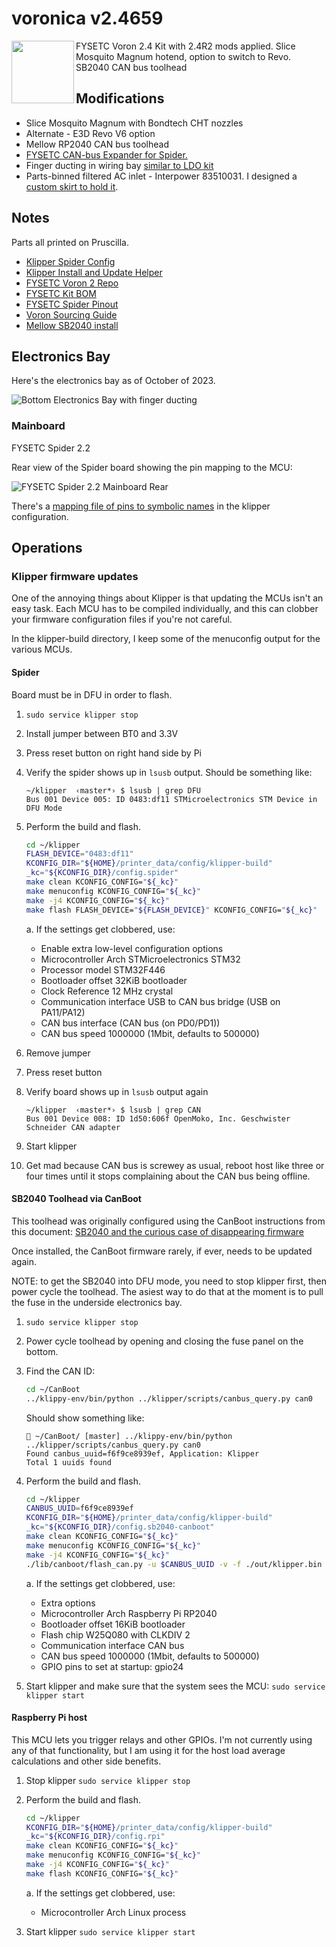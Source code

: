 # voronica v2.4659

<img align="left" width=100 src="../docs/images/FYSETC-VORON-2-4-V2-4-350x350x350mm-CoreXY-High-Quality-3D-Printer-Kit.jpg" />

FYSETC Voron 2.4 Kit with 2.4R2 mods applied. Slice Mosquito Magnum hotend, option to switch to Revo. SB2040 CAN bus toolhead

## Modifications

* Slice Mosquito Magnum with Bondtech CHT nozzles
* Alternate - E3D Revo V6 option
* Mellow RP2040 CAN bus toolhead
* [FYSETC CAN-bus Expander for Spider.](https://www.fysetc.com/products/fysetc-canbus-expander-module-for-spider-board)
* Finger ducting in wiring bay [similar to LDO kit](https://docs.ldomotors.com/en/voron/voron2/wiring_guide_rev_c)
* Parts-binned filtered AC inlet - Interpower 83510031. I designed a [custom skirt to hold it](STL/Voron%20Power%20Inlet%20-%20Interpower%20Filtered/README.md).

## Notes

Parts all printed on Pruscilla.

* [Klipper Spider Config](https://github.com/VoronDesign/Voron-2/blob/Voron2.4/firmware/klipper_configurations/Spider/Voron2_Spider_Config.cfg)
* [Klipper Install and Update Helper](https://github.com/th33xitus/kiauh)
* [FYSETC Voron 2 Repo](https://github.com/FYSETC/FYSETC-Voron-2)
* [FYSETC Kit BOM](https://github.com/FYSETC/FYSETC-Voron-2/blob/main/BOM.md)
* [FYSETC Spider Pinout](https://github.com/FYSETC/FYSETC-SPIDER/blob/main/Spider_V2.2_Pinout.pdf)
* [Voron Sourcing Guide](https://vorondesign.com/sourcing_guide?model=V2.4)
* [Mellow SB2040 install](https://www.teamfdm.com/forums/topic/851-install-canboot-on-sb2040/#comment-5785)

## Electronics Bay

Here's the electronics bay as of October of 2023.

![Bottom Electronics Bay with finger ducting](electronics_bay_duct.jpeg)

### Mainboard

FYSETC Spider 2.2

Rear view of the Spider board showing the pin mapping to the MCU:

![FYSETC Spider 2.2 Mainboard Rear](spider2.2-board-rear.jpeg)

There's a [mapping file of pins to symbolic names](klipper/spider_aliases.cfg) in the klipper configuration.

## Operations

### Klipper firmware updates

One of the annoying things about Klipper is that updating the MCUs isn't an easy task. Each MCU has to be compiled individually, and this can clobber your firmware configuration files if you're not careful.

In the klipper-build directory, I keep some of the menuconfig output for the various MCUs.

#### Spider

Board must be in DFU in order to flash.

1. `sudo service klipper stop`
1. Install jumper between BT0 and 3.3V
1. Press reset button on right hand side by Pi
1. Verify the spider shows up in `lsusb` output. Should be something like:

    ```none
    ~/klipper  ‹master*› $ lsusb | grep DFU
    Bus 001 Device 005: ID 0483:df11 STMicroelectronics STM Device in DFU Mode
    ```

1. Perform the build and flash.

    ```bash
    cd ~/klipper
    FLASH_DEVICE="0483:df11"
    KCONFIG_DIR="${HOME}/printer_data/config/klipper-build"
    _kc="${KCONFIG_DIR}/config.spider"
    make clean KCONFIG_CONFIG="${_kc}"
    make menuconfig KCONFIG_CONFIG="${_kc}"
    make -j4 KCONFIG_CONFIG="${_kc}"
    make flash FLASH_DEVICE="${FLASH_DEVICE}" KCONFIG_CONFIG="${_kc}"
    ```

    a. If the settings get clobbered, use:

      * Enable extra low-level configuration options
      * Microcontroller Arch STMicroelectronics STM32
      * Processor model STM32F446
      * Bootloader offset 32KiB bootloader
      * Clock Reference 12 MHz crystal
      * Communication interface USB to CAN bus bridge (USB on PA11/PA12)
      * CAN bus interface (CAN bus (on PD0/PD1))
      * CAN bus speed 1000000 (1Mbit, defaults to 500000)

1. Remove jumper
1. Press reset button
1. Verify board shows up in `lsusb` output again

    ```none
    ~/klipper  ‹master*› $ lsusb | grep CAN
    Bus 001 Device 008: ID 1d50:606f OpenMoko, Inc. Geschwister Schneider CAN adapter
    ```

1. Start klipper
1. Get mad because CAN bus is screwey as usual, reboot host like three or four times until it stops complaining about the CAN bus being offline.

#### SB2040 Toolhead via CanBoot

This toolhead was originally configured using the CanBoot instructions from this document: [SB2040 and the curious case of disappearing firmware](https://docs.google.com/document/d/1yaRNuQxDxqgijE8YeJ2r9tUZgJZ4tXXjmrAiFyAfsek/edit)

Once installed, the CanBoot firmware rarely, if ever, needs to be updated again.

NOTE: to get the SB2040 into DFU mode, you need to stop klipper first, then power cycle the toolhead. The asiest way to do that at the moment is to pull the fuse in the underside electronics bay.

1. `sudo service klipper stop`
1. Power cycle toolhead by opening and closing the fuse panel on the bottom.
1. Find the CAN ID:

    ```bash
    cd ~/CanBoot
    ../klippy-env/bin/python ../klipper/scripts/canbus_query.py can0
    ```

    Should show something like:

    ```none
     ~/CanBoot/ [master] ../klippy-env/bin/python ../klipper/scripts/canbus_query.py can0
    Found canbus_uuid=f6f9ce8939ef, Application: Klipper
    Total 1 uuids found
    ```

1. Perform the build and flash.

    ```bash
    cd ~/klipper
    CANBUS_UUID=f6f9ce8939ef
    KCONFIG_DIR="${HOME}/printer_data/config/klipper-build"
    _kc="${KCONFIG_DIR}/config.sb2040-canboot"
    make clean KCONFIG_CONFIG="${_kc}"
    make menuconfig KCONFIG_CONFIG="${_kc}"
    make -j4 KCONFIG_CONFIG="${_kc}"
    ./lib/canboot/flash_can.py -u $CANBUS_UUID -v -f ./out/klipper.bin
    ```

    a. If the settings get clobbered, use:
      * Extra options
      * Microcontroller Arch Raspberry Pi RP2040
      * Bootloader offset 16KiB bootloader
      * Flash chip W25Q080 with CLKDIV 2
      * Communication interface CAN bus
      * CAN bus speed 1000000 (1Mbit, defaults to 500000)
      * GPIO pins to set at startup: gpio24

1. Start klipper and make sure that the system sees the MCU: `sudo service klipper start`

#### Raspberry Pi host

This MCU lets you trigger relays and other GPIOs. I'm not currently using any of that functionality, but I am using it for the host load average calculations and other side benefits.

1. Stop klipper `sudo service klipper stop`
1. Perform the build and flash.

    ```bash
    cd ~/klipper
    KCONFIG_DIR="${HOME}/printer_data/config/klipper-build"
    _kc="${KCONFIG_DIR}/config.rpi"
    make clean KCONFIG_CONFIG="${_kc}"
    make menuconfig KCONFIG_CONFIG="${_kc}"
    make -j4 KCONFIG_CONFIG="${_kc}"
    make flash KCONFIG_CONFIG="${_kc}"
    ```

    a. If the settings get clobbered, use:

      * Microcontroller Arch Linux process

1. Start klipper `sudo service klipper start`